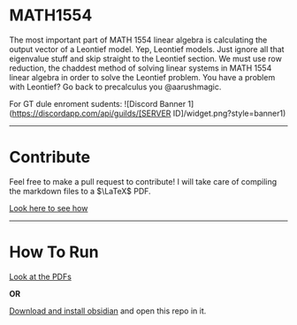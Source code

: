 # MATH1554

The most important part of MATH 1554 linear algebra is calculating the output vector of a Leontief model. Yep, Leontief models. Just ignore all that eigenvalue stuff and skip straight to the Leontief section. We must use row reduction, the chaddest method of solving linear systems in MATH 1554 linear algebra in order to solve the Leontief problem. You have a problem with Leontief? Go back to precalculus you @aarushmagic.

For GT dule enroment sudents: ![Discord Banner 1](https://discordapp.com/api/guilds/[SERVER ID]/widget.png?style=banner1)


***
# Contribute

Feel free to make a pull request to contribute! I will take care of compiling the markdown files to a $\LaTeX$ PDF.

[Look here to see how](https://youtu.be/fKDBYrV8rcs)

***
# How To Run
[Look at the PDFs](./pdf/)

**OR**

[Download and install obsidian](https://obsidian.md/download) and open this repo in it.
